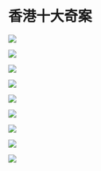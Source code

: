 香港十大奇案
============

![](http://biang.io/biangpic/blog/b05cbe45eedf232942ac804f5bfb2391.gif)

![](http://biang.io/biangpic/blog/26686bdc3d803ce34545c5bbfcbff47d.gif)

![](http://biang.io/biangpic/blog/c6f566a90a9b0f1948ff913eb76873fd.gif)

![](http://biang.io/biangpic/blog/61a163cfbee588699b2f10fdf35bb1d7.gif)

![](http://biang.io/biangpic/blog/bd8ce99a9dad1a5852e8c0be37a04af4.gif)

![](http://biang.io/biangpic/blog/9ddfe936826768ab77fd65d5b03d2d45.gif)

![](http://biang.io/biangpic/blog/b21a6137f19dfbd759420ceb45df5181.gif)

![](http://biang.io/biangpic/blog/9c54c1a64c17067f90c4b7214810c8c5.gif)

![](http://biang.io/biangpic/blog/e7af0d98ceed00019589480c759ea7c9.gif)
